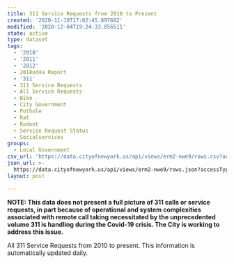 ```yaml
---
title: 311 Service Requests from 2010 to Present
created: '2020-11-10T17:02:45.897682'
modified: '2020-12-04T19:24:33.856511'
state: active
type: dataset
tags:
  - '2010'
  - '2011'
  - '2012'
  - 2018od4a Report
  - '311'
  - 311 Service Requests
  - All Service Requests
  - Bike
  - City Government
  - Pothole
  - Rat
  - Rodent
  - Service Request Status
  - Socialservices
groups:
  - Local Government
csv_url: 'https://data.cityofnewyork.us/api/views/erm2-nwe9/rows.csv?accessType=DOWNLOAD'
json_url: >-
  https://data.cityofnewyork.us/api/views/erm2-nwe9/rows.json?accessType=DOWNLOAD
layout: post

---
```

<b>NOTE: This data does not present a full picture of 311 calls or service requests, in part because of operational and system complexities associated with remote call taking necessitated by the unprecedented volume 311 is handling during the Covid-19 crisis. The City is working to address this issue. </b>

All 311 Service Requests from 2010 to present. This information is automatically updated daily.
